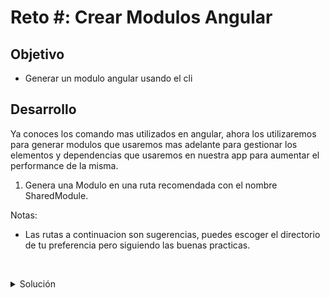 # Reto #: Crear Modulos Angular

## Objetivo

- Generar un modulo angular usando el cli

## Desarrollo

Ya conoces los comando mas utilizados en angular, ahora los utilizaremos para generar  modulos que usaremos mas adelante para gestionar los elementos y dependencias que usaremos en nuestra app para aumentar el performance de la misma.


1. Genera una Modulo en una ruta recomendada con el nombre SharedModule.

Notas: 
- Las rutas a continuacion son sugerencias, puedes escoger el directorio de tu preferencia pero siguiendo las buenas practicas.



    </br>


<details>
    <summary>Solución</summary>
    
  `ng generate module /core/shared/shared-module`

</details>

<br >
